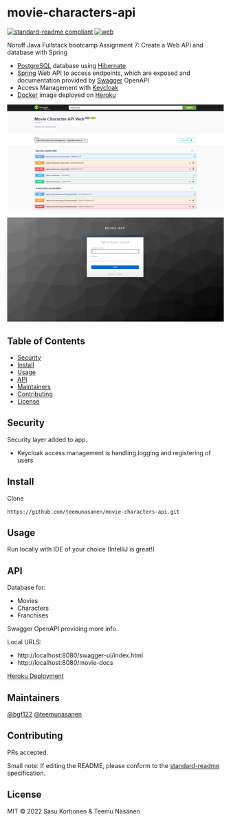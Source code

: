 # movie-characters-api

[![standard-readme compliant](https://img.shields.io/badge/standard--readme-OK-green.svg?style=flat-square)](https://github.com/RichardLitt/standard-readme)
[![web](https://img.shields.io/static/v1?logo=heroku&message=Online&label=Heroku&color=430098)](https://movie-app-2022.herokuapp.com/swagger-ui/index.html)

Noroff Java Fullstack bootcamp Assignment 7: Create a Web API and database with Spring

- [PostgreSQL](https://www.postgresql.org/) database using [Hibernate](https://hibernate.org/)
- [Spring](https://spring.io/) Web API to access endpoints, which are exposed and documentation provided by [Swagger](https://swagger.io/) OpenAPI
- Access Management with [Keycloak](https://www.keycloak.org/)
- [Docker](https://www.docker.com/) image deployed on [Heroku](https://www.heroku.com/)

![movie app](./assets/movie-app.PNG)

![keycloak](./assets/movie-app-sec.PNG)

## Table of Contents

- [Security](#security)
- [Install](#install)
- [Usage](#usage)
- [API](#api)
- [Maintainers](#maintainers)
- [Contributing](#contributing)
- [License](#license)

## Security

Security layer added to app.

- Keycloak access management is handling logging and registering of users

## Install

Clone
```
https://github.com/teemunasanen/movie-characters-api.git
```

## Usage

Run locally with IDE of your choice (IntelliJ is great!)

## API

Database for:
- Movies
- Characters
- Franchises

Swagger OpenAPI providing more info.

Local URLS:
- http://localhost:8080/swagger-ui/index.html
- http://localhost:8080/movie-docs

[Heroku Deployment](https://movie-app-2022.herokuapp.com/swagger-ui/index.html)

## Maintainers

[@bgf122](https://github.com/bgf122)
[@teemunasanen](https://github.com/teemunasanen)

## Contributing

PRs accepted.

Small note: If editing the README, please conform to the [standard-readme](https://github.com/RichardLitt/standard-readme) specification.

## License

MIT © 2022 Sasu Korhonen & Teemu Näsänen